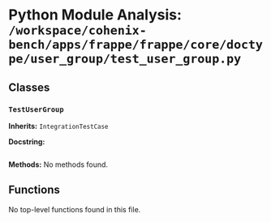 # Python Module Analysis: `/workspace/cohenix-bench/apps/frappe/frappe/core/doctype/user_group/test_user_group.py`

## Classes

### `TestUserGroup`
**Inherits:** `IntegrationTestCase`


**Docstring:**
```

```

**Methods:**
No methods found.




## Functions

No top-level functions found in this file.
